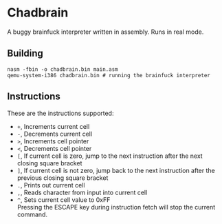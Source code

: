 # Chadbrain
A buggy brainfuck interpreter written in assembly. Runs in real mode.
## Building
```
nasm -fbin -o chadbrain.bin main.asm
qemu-system-i386 chadbrain.bin # running the brainfuck interpreter
```
## Instructions
These are the instructions supported:  
 - `+`, Increments current cell
 - `-`, Decrements current cell
 - `>`, Increments cell pointer
 - `<`, Decrements cell pointer
 - `[`, If current cell is zero, jump to the next instruction after the next closing square bracket
 - `]`, If current cell is not zero, jump back to the next instruction after the previous closing square bracket
 - `.`, Prints out current cell
 - `,`, Reads character from input into current cell
 - `^`, Sets current cell value to 0xFF  
Pressing the ESCAPE key during instruction fetch will stop the current
   command.